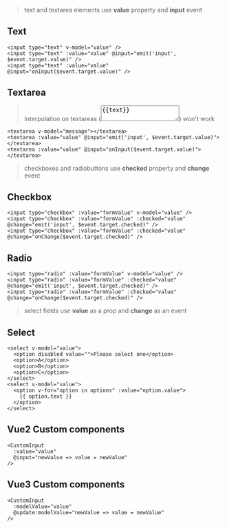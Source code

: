 > text and textarea elements use **value** property and **input** event

## Text
```vue
<input type="text" v-model="value" />
<input type="text" :value="value" @input="emit('input', $event.target.value)" />
<input type="text" :value="value" @input="onInput($event.target.value)" />
```

## Textarea
> Interpolation on textareas (<textarea>{{text}}</textarea>) won't work
```vue
<textarea v-model="message"></textarea>
<textarea :value="value" @input="emit('input', $event.target.value)"></textarea>
<textarea :value="value" @input="onInput($event.target.value)"></textarea>
```

> checkboxes and radiobuttons use **checked** property and **change** event

## Checkbox
```vue
<input type="checkbox" :value="formValue" v-model="value" />
<input type="checkbox" :value="formValue" :checked="value" @change="emit('input', $event.target.checked)" />
<input type="checkbox" :value="formValue" :checked="value" @change="onChange($event.target.checked)" />
```

## Radio
```vue
<input type="radio" :value="formValue" v-model="value" />
<input type="radio" :value="formValue" :checked="value" @change="emit('input', $event.target.checked)" />
<input type="radio" :value="formValue" :checked="value" @change="onChange($event.target.checked)" />
```

> select fields use **value** as a prop and **change** as an event

## Select
```vue
<select v-model="value">
  <option disabled value="">Please select one</option>
  <option>A</option>
  <option>B</option>
  <option>C</option>
</select>
<select v-model="value">
  <option v-for="option in options" :value="option.value">
    {{ option.text }}
  </option>
</select>
```

## Vue2 Custom components
```vue
<CustomInput
  :value="value"
  @input="newValue => value = newValue"
/>
```
## Vue3 Custom components
```vue
<CustomInput
  :modelValue="value"
  @update:modelValue="newValue => value = newValue"
/>
```
